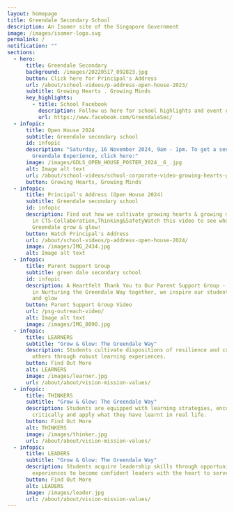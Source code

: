 ```yaml
---
layout: homepage
title: Greendale Secondary School
description: An Isomer site of the Singapore Government
image: /images/isomer-logo.svg
permalink: /
notification: ""
sections:
  - hero:
      title: Greendale Secondary
      background: /images/20220517_092823.jpg
      button: Click here for Principal's Address
      url: /about/school-videos/p-address-open-house-2023/
      subtitle: Growing Hearts . Growing Minds
      key_highlights:
        - title: School Facebook
          description: Follow us here for school highlights and event updates!
          url: https://www.facebook.com/GreendaleSec/
  - infopic:
      title: Open House 2024
      subtitle: Greendale secondary school
      id: infopic
      description: "Saturday, 16 November 2024, 9am - 1pm. To get a sense of the
        Greendale Experience, click here:"
      image: /images/GDLS_OPEN_HOUSE_POSTER_2024__6_.jpg
      alt: Image alt text
      url: /about/school-videos/school-corporate-video-growing-hearts-growing-minds/
      button: Growing Hearts, Growing Minds
  - infopic:
      title: Principal's Address (Open House 2024)
      subtitle: Greendale secondary school
      id: infopic
      description: Find out how we cultivate growing hearts & growing minds anchored
        in CTS-Collaboration,Thinking&SafetyWatch this video to see what makes
        Greendale grow & glow!
      button: Watch Principal's Address
      url: /about/school-videos/p-address-open-house-2024/
      image: /images/IMG_2434.jpg
      alt: Image alt text
  - infopic:
      title: Parent Support Group
      subtitle: green dale secondary school
      id: infopic
      description: A Heartfelt Thank You to Our Parent Support Group - Valued Partners
        in Nurturing the Greendale Way together, we inspire our students to grow
        and glow
      button: Parent Support Group Video
      url: /psg-outreach-video/
      alt: Image alt text
      image: /images/IMG_8090.jpg
  - infopic:
      title: LEARNERS
      subtitle: "Grow & Glow: The Greendale Way"
      description: Students cultivate dispositions of resilience and compassion for
        others through robust learning experiences.
      button: Find Out More
      alt: LEARNERS
      image: /images/learner.jpg
      url: /about/about/vision-mission-values/
  - infopic:
      title: THINKERS
      subtitle: "Grow & Glow: The Greendale Way"
      description: Students are equipped with learning strategies, encouraged to think
        critically and apply what they have learnt in real life.
      button: Find Out More
      alt: THINKERS
      image: /images/thinker.jpg
      url: /about/about/vision-mission-values/
  - infopic:
      title: LEADERS
      subtitle: "Grow & Glow: The Greendale Way"
      description: Students acquire leadership skills through opportunities and
        experiences to become confident leaders with the heart to serve.
      button: Find Out More
      alt: LEADERS
      image: /images/leader.jpg
      url: /about/about/vision-mission-values/
---
```

